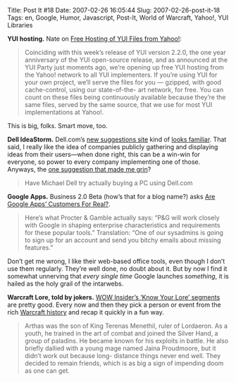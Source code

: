 Title: Post It #18
Date: 2007-02-26 16:05:44
Slug: 2007-02-26-post-it-18
Tags: en, Google, Humor, Javascript, Post-It, World of Warcraft, Yahoo!, YUI Libraries


**YUI hosting.** Nate on [Free Hosting of YUI Files from Yahoo!][1]:

> Coinciding with this week’s release of YUI version 2.2.0, the one year
anniversary of the YUI open-source release, and as announced at the YUI Party
just moments ago, we’re opening up free YUI hosting from the Yahoo! network to
all YUI implementers. If you’re using YUI for your own project, we’ll serve
the files for you — gzipped, with good cache-control, using our state-of-the-
art network, for free. You can count on these files being continuously
available because they’re the same files, served by the same source, that we
use for most YUI implementations at Yahoo!.

This is big, folks. Smart move, too.

**Dell IdeaStorm.** Dell.com’s [new suggestions site][2] kind of [looks familiar][3]. That said, I really like the idea of companies publicly gathering and displaying ideas from their users—when done right, this can be a win-win for everyone, so power to every company implementing one of those. Anyways, the [one suggestion that made me grin][4]?

> Have Michael Dell try actually buying a PC using Dell.com

**Google Apps.** Business 2.0 Beta (how’s that for a blog name?) asks [Are Google Apps’ Customers For Real?][5].

> Here’s what Procter & Gamble actually says: “P&G will work closely with
Google in shaping enterprise characteristics and requirements for these
popular tools.” Translation: “One of our sysadmins is going to sign up for an
account and send you bitchy emails about missing features.”

Don’t get me wrong, I like their web-based office tools, even though I don’t
use them regularly. They’re well done, no doubt about it. But by now I find it
somewhat unnerving that _every single time_ Google launches _something_, it is
hailed as the holy grail of the intarwebs.

**Warcraft Lore, told by jokers.** [WOW Insider’s ‘Know Your Lore’ segments][6] are pretty good. Every now and then they pick a person or event from the rich [Warcraft history][7] and recap it quickly in a fun way.

> Arthas was the son of King Terenas Menethil, ruler of Lordaeron. As a youth,
he trained in the art of combat and joined the Silver Hand, a group of
paladins. He became known for his exploits in battle. He also briefly dallied
with a young mage named Jaina Proudmoore, but it didn’t work out because long-
distance things never end well. They decided to remain friends, which is as
big a sign of impending doom as one can get.

   [1]: http://yuiblog.com/blog/2007/02/22/free-yui-hosting/
   [2]: http://www.dellideastorm.com/
   [3]: http://suggestions.yahoo.com/
   [4]: http://www.dellideastorm.com/article/show/61749/Have_Michael_Dell_try_actually_buying_a_PC_using_Dellcom
   [5]: http://blogs.business2.com/beta/2007/02/are_google_apps.html
   [6]: http://www.wowinsider.com/category/know-your-lore/
   [7]: http://www.worldofwarcraft.com/info/story/index.html

